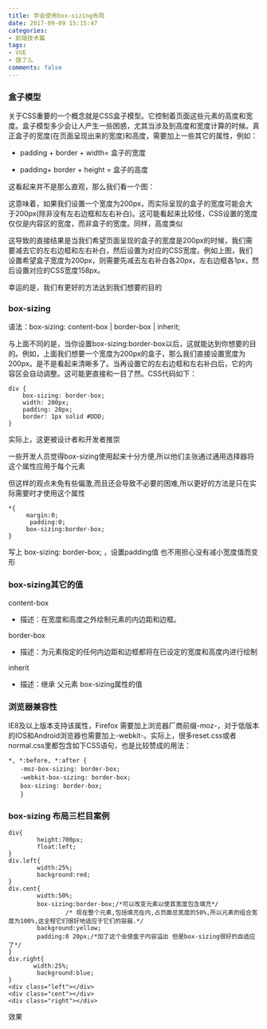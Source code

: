 ```yaml
---
title: 学会使用box-sizing布局
date: 2017-09-09 15:15:47
categories:
- 前端技术篇
tags:
- VUE
- 饿了么
comments: false
---
```


### 盒子模型
关于CSS重要的一个概念就是CSS盒子模型。它控制着页面这些元素的高度和宽度。盒子模型多少会让人产生一些困惑，尤其当涉及到高度和宽度计算的时候。真正盒子的宽度(在页面呈现出来的宽度)和高度，需要加上一些其它的属性，例如：

- padding + border + width= 盒子的宽度


- padding+ border + height = 盒子的高度

这看起来并不是那么直观，那么我们看一个图：


这意味着，如果我们设置一个宽度为200px，而实际呈现的盒子的宽度可能会大于200px(除非没有左右边框和左右补白)。这可能看起来比较怪，CSS设置的宽度仅仅是内容区的宽度，而非盒子的宽度。同样，高度类似

这导致的直接结果是当我们希望页面呈现的盒子的宽度是200px的时候，我们需要减去它的左右边框和左右补白，然后设置为对应的CSS宽度。例如上图，我们设置希望盒子宽度为200px，则需要先减去左右补白各20px，左右边框各1px，然后设置对应的CSS宽度158px。

幸运的是，我们有更好的方法达到我们想要的目的

### box-sizing
语法：box-sizing: content-box | border-box | inherit;

与上面不同的是，当你设置box-sizing:border-box以后，这就能达到你想要的目的。例如，上面我们想要一个宽度为200px的盒子，那么我们直接设置宽度为200px。是不是看起来清晰多了。当再设置它的左右边框和左右补白后，它的内容区会自动调整。这可能更直接和一目了然。CSS代码如下：

```
div {
    box-sizing: border-box;
    width: 200px;
    padding: 20px;
    border: 1px solid #DDD;
}
```



实际上，这更被设计者和开发者推崇

一些开发人员觉得box-sizing使用起来十分方便,所以他们主张通过通用选择器将这个属性应用于每个元素

但这样的观点未免有些偏激,而且还会导致不必要的困难,所以更好的方法是只在实际需要时才使用这个属性

```
*{
     margin:0;
      padding:0;
     box-sizing:border-box;
}
```

写上 box-sizing: border-box; ，设置padding值 也不用担心没有减小宽度值而变形
### box-sizing其它的值
content-box
- 描述：在宽度和高度之外绘制元素的内边距和边框。


border-box
- 描述：为元素指定的任何内边距和边框都将在已设定的宽度和高度内进行绘制


inherit
- 描述：继承 父元素 box-sizing属性的值
### 浏览器兼容性
IE8及以上版本支持该属性，Firefox 需要加上浏览器厂商前缀-moz-，对于低版本的IOS和Android浏览器也需要加上-webkit-。实际上，很多reset.css或者normal.css里都包含如下CSS语句，也是比较赞成的用法：


```
*, *:before, *:after {
　　-moz-box-sizing: border-box;
　　-webkit-box-sizing: border-box;
　　box-sizing: border-box;
　　}
```

### box-sizing 布局三栏目案例

```
div{
        height:700px;
        float:left;
}
div.left{
        width:25%;
        background:red;
}
div.cent{
        width:50%;
        box-sizing:border-box;/*可以改变元素以使其宽度包含填充*/
                /* 现在整个元素,包括填充在内,占页面总宽度的50%,所以元素的组合宽度为100%,这全程它们很好地适应于它们的容器.*/
        background:yellow;
        padding:0 20px;/*加了这个会使盒子内容溢出 但是box-sizing很好的自适应了*/
}
div.right{
       width:25%;
        background:blue;
}
<div class="left"></div>
<div class="cent"></div>
<div class="right"></div>
```

效果




